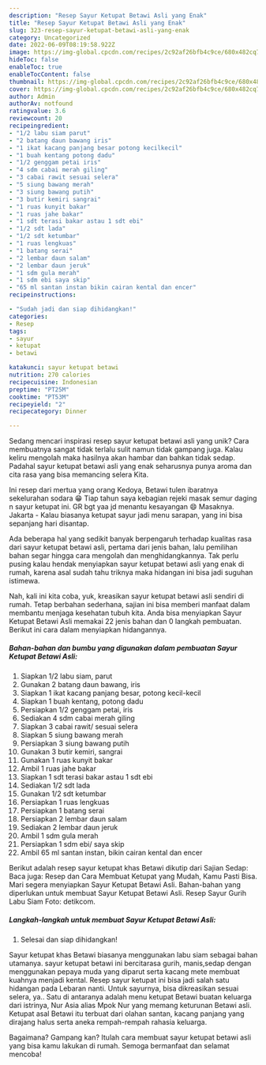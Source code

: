 ```yaml
---
description: "Resep Sayur Ketupat Betawi Asli yang Enak"
title: "Resep Sayur Ketupat Betawi Asli yang Enak"
slug: 323-resep-sayur-ketupat-betawi-asli-yang-enak
category: Uncategorized
date: 2022-06-09T08:19:58.922Z
image: https://img-global.cpcdn.com/recipes/2c92af26bfb4c9ce/680x482cq70/sayur-ketupat-betawi-asli-foto-resep-utama.jpg
hideToc: false
enableToc: true
enableTocContent: false
thumbnail: https://img-global.cpcdn.com/recipes/2c92af26bfb4c9ce/680x482cq70/sayur-ketupat-betawi-asli-foto-resep-utama.jpg
cover: https://img-global.cpcdn.com/recipes/2c92af26bfb4c9ce/680x482cq70/sayur-ketupat-betawi-asli-foto-resep-utama.jpg
author: Admin
authorAv: notfound
ratingvalue: 3.6
reviewcount: 20
recipeingredient:
- "1/2 labu siam parut"
- "2 batang daun bawang iris"
- "1 ikat kacang panjang besar potong kecilkecil"
- "1 buah kentang potong dadu"
- "1/2 genggam petai iris"
- "4 sdm cabai merah giling"
- "3 cabai rawit sesuai selera"
- "5 siung bawang merah"
- "3 siung bawang putih"
- "3 butir kemiri sangrai"
- "1 ruas kunyit bakar"
- "1 ruas jahe bakar"
- "1 sdt terasi bakar astau 1 sdt ebi"
- "1/2 sdt lada"
- "1/2 sdt ketumbar"
- "1 ruas lengkuas"
- "1 batang serai"
- "2 lembar daun salam"
- "2 lembar daun jeruk"
- "1 sdm gula merah"
- "1 sdm ebi saya skip"
- "65 ml santan instan bikin cairan kental dan encer"
recipeinstructions:

- "Sudah jadi dan siap dihidangkan!"
categories:
- Resep
tags:
- sayur
- ketupat
- betawi

katakunci: sayur ketupat betawi 
nutrition: 270 calories
recipecuisine: Indonesian
preptime: "PT25M"
cooktime: "PT53M"
recipeyield: "2"
recipecategory: Dinner

---
```





Sedang mencari inspirasi resep sayur ketupat betawi asli yang unik? Cara membuatnya sangat tidak terlalu sulit namun tidak gampang juga. Kalau keliru mengolah maka hasilnya akan hambar dan bahkan tidak sedap. Padahal sayur ketupat betawi asli yang enak seharusnya punya aroma dan cita rasa yang bisa memancing selera Kita.





Ini resep dari mertua yang orang Kedoya, Betawi tulen ibaratnya sekelurahan sodara 😁 Tiap tahun saya kebagian rejeki masak semur daging n sayur ketupat ini. GR bgt yaa jd menantu kesayangan 😄 Masaknya. Jakarta - Kalau biasanya ketupat sayur jadi menu sarapan, yang ini bisa sepanjang hari disantap.

Ada beberapa hal yang sedikit banyak berpengaruh terhadap kualitas rasa dari sayur ketupat betawi asli, pertama dari jenis bahan, lalu pemilihan bahan segar hingga cara mengolah dan menghidangkannya. Tak perlu pusing kalau hendak menyiapkan sayur ketupat betawi asli yang enak di rumah, karena asal sudah tahu triknya maka hidangan ini bisa jadi suguhan istimewa.






Nah, kali ini kita coba, yuk, kreasikan sayur ketupat betawi asli sendiri di rumah. Tetap berbahan sederhana, sajian ini bisa memberi manfaat dalam membantu menjaga kesehatan tubuh kita. Anda bisa menyiapkan Sayur Ketupat Betawi Asli memakai 22 jenis bahan dan 0 langkah pembuatan. Berikut ini cara dalam menyiapkan hidangannya.

<!--inarticleads1-->

##### Bahan-bahan dan bumbu yang digunakan dalam pembuatan Sayur Ketupat Betawi Asli:

1. Siapkan 1/2 labu siam, parut
1. Gunakan 2 batang daun bawang, iris
1. Siapkan 1 ikat kacang panjang besar, potong kecil-kecil
1. Siapkan 1 buah kentang, potong dadu
1. Persiapkan 1/2 genggam petai, iris
1. Sediakan 4 sdm cabai merah giling
1. Siapkan 3 cabai rawit/ sesuai selera
1. Siapkan 5 siung bawang merah
1. Persiapkan 3 siung bawang putih
1. Gunakan 3 butir kemiri, sangrai
1. Gunakan 1 ruas kunyit bakar
1. Ambil 1 ruas jahe bakar
1. Siapkan 1 sdt terasi bakar astau 1 sdt ebi
1. Sediakan 1/2 sdt lada
1. Gunakan 1/2 sdt ketumbar
1. Persiapkan 1 ruas lengkuas
1. Persiapkan 1 batang serai
1. Persiapkan 2 lembar daun salam
1. Sediakan 2 lembar daun jeruk
1. Ambil 1 sdm gula merah
1. Persiapkan 1 sdm ebi/ saya skip
1. Ambil 65 ml santan instan, bikin cairan kental dan encer


Berikut adalah resep sayur ketupat khas Betawi dikutip dari Sajian Sedap: Baca juga: Resep dan Cara Membuat Ketupat yang Mudah, Kamu Pasti Bisa. Mari segera menyiapkan Sayur Ketupat Betawi Asli. Bahan-bahan yang diperlukan untuk membuat Sayur Ketupat Betawi Asli. Resep Sayur Gurih Labu Siam Foto: detikcom. 

<!--inarticleads2-->

##### Langkah-langkah untuk membuat Sayur Ketupat Betawi Asli:


1. Selesai dan siap dihidangkan!

Sayur ketupat khas Betawi biasanya menggunakan labu siam sebagai bahan utamanya. sayur ketupat betawi ini bercitarasa gurih, manis,sedap dengan menggunakan pepaya muda yang diparut serta kacang mete membuat kuahnya menjadi kental. Resep sayur ketupat ini bisa jadi salah satu hidangan pada Lebaran nanti. Untuk sayurnya, bisa dikreasikan sesuai selera, ya.. Satu di antaranya adalah menu ketupat Betawi buatan keluarga dari istrinya, Nur Asia alias Mpok Nur yang memang keturunan Betawi asli. Ketupat asal Betawi itu terbuat dari olahan santan, kacang panjang yang dirajang halus serta aneka rempah-rempah rahasia keluarga. 

Bagaimana? Gampang kan? Itulah cara membuat sayur ketupat betawi asli yang bisa kamu lakukan di rumah. Semoga bermanfaat dan selamat mencoba!
